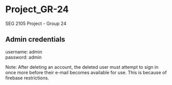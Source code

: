 # Project_GR-24
SEG 2105 Project - Group 24

## Admin credentials
username: admin  
password: admin

Note: After deleting an account, the deleted user must attempt to sign in once more before their e-mail becomes available for use. This is because of firebase restrictions.
